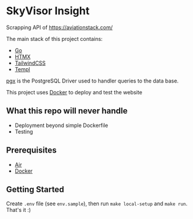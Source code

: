# SkyVisor Insight

Scrapping API of https://aviationstack.com/

The main stack of this project contains:

- [Go](https://go.dev/)
- [HTMX](https://htmx.org/)
- [TailwindCSS](https://tailwindui.com/)
- [Templ](https://github.com/a-h/templ)

[pgx](https://github.com/jackc/pgx) is the PostgreSQL Driver used to handler queries to the data base.

This project uses [Docker](https://www.docker.com/) to deploy and test the website

## What this repo will never handle
- Deployment beyond simple Dockerfile
- Testing

## Prerequisites
- [Air](https://github.com/cosmtrek/air)
- [Docker](https://docs.docker.com/get-started/)

## Getting Started
Create `.env` file (see `env.sample`), then run `make local-setup` and `make run`. That's it :)
